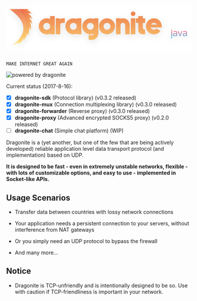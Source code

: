 # ![dragonite-java](/assets/TextLogo.png)

    MAKE INTERNET GREAT AGAIN

![powered by dragonite](https://img.shields.io/badge/powered%20by-dragonite-yellow.svg)

Current status (2017-8-16):
- [x] **dragonite-sdk** (Protocol library) (v0.3.2 released)
- [x] **dragonite-mux** (Connection multiplexing library) (v0.3.0 released)
- [x] **dragonite-forwarder** (Reverse proxy) (v0.3.0 released)
- [x] **dragonite-proxy** (Advanced encrypted SOCKS5 proxy) (v0.2.0 released)
- [ ] **dragonite-chat** (Simple chat platform) (WIP)

Dragonite is a (yet another, but one of the few that are being actively developed) reliable application level data transport protocol (and implementation) based on UDP.

**It is designed to be fast - even in extremely unstable networks, flexible - with lots of customizable options, and easy to use - implemented in Socket-like APIs.**

## Usage Scenarios

- Transfer data between countries with lossy network connections

- Your application needs a persistent connection to your servers, without interference from NAT gateways

- Or you simply need an UDP protocol to bypass the firewall

- And many more...

## Notice

- Dragonite is TCP-unfriendly and is intentionally designed to be so. Use with caution if TCP-friendliness is important in your network.
